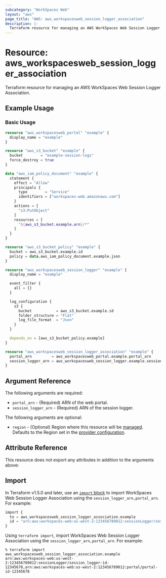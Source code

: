 ```yaml
---
subcategory: "WorkSpaces Web"
layout: "aws"
page_title: "AWS: aws_workspacesweb_session_logger_association"
description: |-
  Terraform resource for managing an AWS WorkSpaces Web Session Logger Association.
---
```


# Resource: aws_workspacesweb_session_logger_association

Terraform resource for managing an AWS WorkSpaces Web Session Logger Association.

## Example Usage

### Basic Usage

```terraform
resource "aws_workspacesweb_portal" "example" {
  display_name = "example"
}

resource "aws_s3_bucket" "example" {
  bucket        = "example-session-logs"
  force_destroy = true
}

data "aws_iam_policy_document" "example" {
  statement {
    effect = "Allow"
    principals {
      type        = "Service"
      identifiers = ["workspaces-web.amazonaws.com"]
    }
    actions = [
      "s3:PutObject"
    ]
    resources = [
      "${aws_s3_bucket.example.arn}/*"
    ]
  }
}

resource "aws_s3_bucket_policy" "example" {
  bucket = aws_s3_bucket.example.id
  policy = data.aws_iam_policy_document.example.json
}

resource "aws_workspacesweb_session_logger" "example" {
  display_name = "example"

  event_filter {
    all = {}
  }

  log_configuration {
    s3 {
      bucket           = aws_s3_bucket.example.id
      folder_structure = "Flat"
      log_file_format  = "Json"
    }
  }

  depends_on = [aws_s3_bucket_policy.example]
}

resource "aws_workspacesweb_session_logger_association" "example" {
  portal_arn         = aws_workspacesweb_portal.example.portal_arn
  session_logger_arn = aws_workspacesweb_session_logger.example.session_logger_arn
}
```

## Argument Reference

The following arguments are required:

* `portal_arn` - (Required) ARN of the web portal.
* `session_logger_arn` - (Required) ARN of the session logger.

The following arguments are optional:

* `region` - (Optional) Region where this resource will be [managed](https://docs.aws.amazon.com/general/latest/gr/rande.html#regional-endpoints). Defaults to the Region set in the [provider configuration](https://registry.terraform.io/providers/hashicorp/aws/latest/docs#aws-configuration-reference).

## Attribute Reference

This resource does not export any attributes in addition to the arguments above:

## Import

In Terraform v1.5.0 and later, use an [`import` block](https://developer.hashicorp.com/terraform/language/import) to import WorkSpaces Web Session Logger Association using the `session_logger_arn,portal_arn`. For example:

```terraform
import {
  to = aws_workspacesweb_session_logger_association.example
  id = "arn:aws:workspaces-web:us-west-2:123456789012:sessionLogger/session_logger-id-12345678,arn:aws:workspaces-web:us-west-2:123456789012:portal/portal-id-12345678"
}
```

Using `terraform import`, import WorkSpaces Web Session Logger Association using the `session_logger_arn,portal_arn`. For example:

```console
% terraform import aws_workspacesweb_session_logger_association.example arn:aws:workspaces-web:us-west-2:123456789012:sessionLogger/session_logger-id-12345678,arn:aws:workspaces-web:us-west-2:123456789012:portal/portal-id-12345678
```
